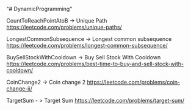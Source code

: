 "# DynamicProgramming" 

CountToReachPointAtoB -> Unique Path
https://leetcode.com/problems/unique-paths/


LongestCommonSubsequence -> Longest common subsequence
https://leetcode.com/problems/longest-common-subsequence/

BuySellStockWithCooldown -> Buy Sell Stock With Cooldown
https://leetcode.com/problems/best-time-to-buy-and-sell-stock-with-cooldown/

CoinChange2 -> Coin change 2
https://leetcode.com/problems/coin-change-ii/

TargetSum - > Target Sum
https://leetcode.com/problems/target-sum/
